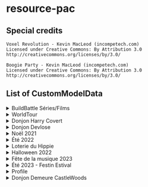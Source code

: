 # resource-pac

## Special credits

```
Voxel Revolution - Kevin MacLeod (incompetech.com)
Licensed under Creative Commons: By Attribution 3.0
http://creativecommons.org/licenses/by/3.0/
```

```
Boogie Party - Kevin MacLeod (incompetech.com)
Licensed under Creative Commons: By Attribution 3.0
http://creativecommons.org/licenses/by/3.0/
```

## List of CustomModelData

<details>
<summary>BuildBattle Séries/Films</summary>

| CustomModelData | Item                      | Model path                                                                |
|-----------------|---------------------------|---------------------------------------------------------------------------|
| 1               | heart_of_the_sea          | peaceandcube:buildbattle/series_films/clap                                |
| 1               | iron_axe                  | peaceandcube:buildbattle/series_films/cameraxe1                           |
| 2               | iron_axe                  | peaceandcube:buildbattle/series_films/cameraxe2                           |
| 3               | iron_axe                  | peaceandcube:buildbattle/series_films/cameraxe3                           |

</details>

<details>
<summary>WorldTour</summary>

| CustomModelData | Item                      | Model path                                                                |
|-----------------|---------------------------|---------------------------------------------------------------------------|
| 4315            | compass                   | peaceandcube:worldtour/wt15/compass_00                                    |
| 4315            | globe_banner_pattern      | peaceandcube:worldtour/wt15/drapeauwt15                                   |
| 4316            | globe_banner_pattern      | peaceandcube:worldtour/wt16/drapeauwt16                                   |

</details>

<details>
<summary>Donjon Harry Covert</summary>

| CustomModelData | Item                      | Model path                                                                |
|-----------------|---------------------------|---------------------------------------------------------------------------|
| 201             | firework_rocket           | pac_textures:pac_model/donjon/harry_covert/sort1                          |
| 202             | firework_rocket           | pac_textures:pac_model/donjon/harry_covert/sort2                          |
| 203             | firework_rocket           | pac_textures:pac_model/donjon/harry_covert/sort3                          |
| 204             | crossbow                  | pac_textures:pac_model/donjon/harry_covert/baguette1                      |
| 205             | crossbow                  | pac_textures:pac_model/donjon/harry_covert/baguette2                      |
| 206             | crossbow                  | pac_textures:pac_model/donjon/harry_covert/baguette3                      |
| 207             | crossbow                  | pac_textures:pac_model/donjon/harry_covert/baguette4                      |
| 208             | crossbow                  | pac_textures:pac_model/donjon/harry_covert/baguette5                      |
| 209             | crossbow                  | pac_textures:pac_model/donjon/harry_covert/baguette6                      |
| 210             | crossbow                  | pac_textures:pac_model/donjon/harry_covert/baguette7                      |
| 211             | crossbow                  | pac_textures:pac_model/donjon/harry_covert/baguette8                      |
| 212             | tipped_arrow              | pac_textures:pac_model/donjon/harry_covert/sort_parchemin                 |
| 213             | tipped_arrow              | pac_textures:pac_model/donjon/harry_covert/sort_parchemin                 |
| 214             | tipped_arrow              | pac_textures:pac_model/donjon/harry_covert/sort_parchemin                 |
| 215             | tipped_arrow              | pac_textures:pac_model/donjon/harry_covert/sort_parchemin                 |
| 216             | tipped_arrow              | pac_textures:pac_model/donjon/harry_covert/sort_parchemin                 |
| 217             | tipped_arrow              | pac_textures:pac_model/donjon/harry_covert/sort_parchemin                 |
| 218             | tipped_arrow              | pac_textures:pac_model/donjon/harry_covert/sort_parchemin                 |
| 219             | tipped_arrow              | pac_textures:pac_model/donjon/harry_covert/sort_parchemin                 |
| 220             | gold_nugget               | pac_textures:pac_model/donjon/harry_covert/coins                          |
| 221             | netherite_hoe             | pac_textures:pac_model/donjon/harry_covert/canne_kir                      |
| 222             | wooden_axe                | pac_textures:pac_model/donjon/harry_covert/hache_troll                    |
| 223             | iron_sword                | pac_textures:pac_model/donjon/harry_covert/croc_tofu                      |
| 224             | rabbit_foot               | pac_textures:pac_model/donjon/harry_covert/patte_tofu                     |
| 225             | iron_sword                | pac_textures:pac_model/donjon/harry_covert/epee_magique                   |
| 226             | golden_sword              | pac_textures:pac_model/donjon/harry_covert/couteau_aiguise                |
| 227             | stone_axe                 | pac_textures:pac_model/donjon/harry_covert/hachoir                        |

</details>

<details>
<summary>Donjon Devlose</summary>

| CustomModelData | Item                      | Model path                                                                |
|-----------------|---------------------------|---------------------------------------------------------------------------|
| 501             | bow                       | pac_textures:pac_model/donjon/donjon_devlose/bow/bow_base                 |
| 501             | clock                     | pac_textures:pac_model/donjon/donjon_devlose/clock/clock_model            |
| 501             | netherite_axe             | pac_textures:pac_model/donjon/donjon_devlose/axe/axe_base                 |
| 501             | netherite_hoe             | pac_textures:pac_model/donjon/donjon_devlose/hoe/hoe_base                 |
| 501             | netherite_pickaxe         | pac_textures:pac_model/donjon/donjon_devlose/pickaxe/pickaxe_base         |
| 501             | netherite_shovel          | pac_textures:pac_model/donjon/donjon_devlose/shovel/shovel_base           |
| 501             | netherite_sword           | pac_textures:pac_model/donjon/donjon_devlose/sword/sword_base             |
| 501             | totem_of_undying          | pac_textures:pac_model/donjon/donjon_devlose/statue/devlose               |
| 502             | bow                       | pac_textures:pac_model/donjon/donjon_devlose/bow/bow_orange               |
| 502             | clock                     | pac_textures:pac_model/donjon/donjon_devlose/clock/clock_model_orange     |
| 502             | iron_nugget               | pac_textures:pac_model/donjon/donjon_devlose/jetons/jeton_orange          |
| 502             | netherite_axe             | pac_textures:pac_model/donjon/donjon_devlose/axe/axe_orange               |
| 502             | netherite_hoe             | pac_textures:pac_model/donjon/donjon_devlose/hoe/hoe_orange               |
| 502             | netherite_pickaxe         | pac_textures:pac_model/donjon/donjon_devlose/pickaxe/pickaxe_orange       |
| 502             | netherite_shovel          | pac_textures:pac_model/donjon/donjon_devlose/shovel/shovel_orange         |
| 502             | netherite_sword           | pac_textures:pac_model/donjon/donjon_devlose/sword/sword_orange           |
| 502             | paper                     | pac_textures:pac_model/donjon/donjon_devlose/cartes/carte_orange          |
| 502             | totem_of_undying          | pac_textures:pac_model/donjon/donjon_devlose/statue/scari                 |
| 503             | bow                       | pac_textures:pac_model/donjon/donjon_devlose/bow/bow_magenta              |
| 503             | clock                     | pac_textures:pac_model/donjon/donjon_devlose/clock/clock_model_magenta    |
| 503             | iron_nugget               | pac_textures:pac_model/donjon/donjon_devlose/jetons/jeton_magenta         |
| 503             | netherite_axe             | pac_textures:pac_model/donjon/donjon_devlose/axe/axe_magenta              |
| 503             | netherite_hoe             | pac_textures:pac_model/donjon/donjon_devlose/hoe/hoe_magenta              |
| 503             | netherite_pickaxe         | pac_textures:pac_model/donjon/donjon_devlose/pickaxe/pickaxe_magenta      |
| 503             | netherite_shovel          | pac_textures:pac_model/donjon/donjon_devlose/shovel/shovel_magenta        |
| 503             | netherite_sword           | pac_textures:pac_model/donjon/donjon_devlose/sword/sword_magenta          |
| 503             | paper                     | pac_textures:pac_model/donjon/donjon_devlose/cartes/carte_magenta         |
| 503             | totem_of_undying          | pac_textures:pac_model/donjon/donjon_devlose/statue/vico                  |
| 504             | bow                       | pac_textures:pac_model/donjon/donjon_devlose/bow/bow_light_blue           |
| 504             | clock                     | pac_textures:pac_model/donjon/donjon_devlose/clock/clock_model_light_blue |
| 504             | iron_nugget               | pac_textures:pac_model/donjon/donjon_devlose/jetons/jeton_light_blue      |
| 504             | netherite_axe             | pac_textures:pac_model/donjon/donjon_devlose/axe/axe_light_blue           |
| 504             | netherite_hoe             | pac_textures:pac_model/donjon/donjon_devlose/hoe/hoe_light_blue           |
| 504             | netherite_pickaxe         | pac_textures:pac_model/donjon/donjon_devlose/pickaxe/pickaxe_light_blue   |
| 504             | netherite_shovel          | pac_textures:pac_model/donjon/donjon_devlose/shovel/shovel_light_blue     |
| 504             | netherite_sword           | pac_textures:pac_model/donjon/donjon_devlose/sword/sword_light_blue       |
| 504             | paper                     | pac_textures:pac_model/donjon/donjon_devlose/cartes/carte_light_blue      |
| 504             | totem_of_undying          | pac_textures:pac_model/donjon/donjon_devlose/vendeurs/vendeur_orange      |
| 505             | bow                       | pac_textures:pac_model/donjon/donjon_devlose/bow/bow_lime                 |
| 505             | clock                     | pac_textures:pac_model/donjon/donjon_devlose/clock/clock_model_lime       |
| 505             | iron_nugget               | pac_textures:pac_model/donjon/donjon_devlose/jetons/jeton_lime            |
| 505             | netherite_axe             | pac_textures:pac_model/donjon/donjon_devlose/axe/axe_lime                 |
| 505             | netherite_hoe             | pac_textures:pac_model/donjon/donjon_devlose/hoe/hoe_lime                 |
| 505             | netherite_pickaxe         | pac_textures:pac_model/donjon/donjon_devlose/pickaxe/pickaxe_lime         |
| 505             | netherite_shovel          | pac_textures:pac_model/donjon/donjon_devlose/shovel/shovel_lime           |
| 505             | netherite_sword           | pac_textures:pac_model/donjon/donjon_devlose/sword/sword_lime             |
| 505             | paper                     | pac_textures:pac_model/donjon/donjon_devlose/cartes/carte_lime            |
| 505             | totem_of_undying          | pac_textures:pac_model/donjon/donjon_devlose/vendeurs/vendeur_magenta     |
| 506             | bow                       | pac_textures:pac_model/donjon/donjon_devlose/bow/bow_pink                 |
| 506             | clock                     | pac_textures:pac_model/donjon/donjon_devlose/clock/clock_model_pink       |
| 506             | iron_nugget               | pac_textures:pac_model/donjon/donjon_devlose/jetons/jeton_pink            |
| 506             | netherite_axe             | pac_textures:pac_model/donjon/donjon_devlose/axe/axe_pink                 |
| 506             | netherite_hoe             | pac_textures:pac_model/donjon/donjon_devlose/hoe/hoe_pink                 |
| 506             | netherite_pickaxe         | pac_textures:pac_model/donjon/donjon_devlose/pickaxe/pickaxe_pink         |
| 506             | netherite_shovel          | pac_textures:pac_model/donjon/donjon_devlose/shovel/shovel_pink           |
| 506             | netherite_sword           | pac_textures:pac_model/donjon/donjon_devlose/sword/sword_pink             |
| 506             | paper                     | pac_textures:pac_model/donjon/donjon_devlose/cartes/carte_pink            |
| 506             | totem_of_undying          | pac_textures:pac_model/donjon/donjon_devlose/vendeurs/vendeur_light_blue  |
| 507             | bow                       | pac_textures:pac_model/donjon/donjon_devlose/bow/bow_red                  |
| 507             | clock                     | pac_textures:pac_model/donjon/donjon_devlose/clock/clock_model_red        |
| 507             | iron_nugget               | pac_textures:pac_model/donjon/donjon_devlose/jetons/jeton_red             |
| 507             | netherite_axe             | pac_textures:pac_model/donjon/donjon_devlose/axe/axe_red                  |
| 507             | netherite_hoe             | pac_textures:pac_model/donjon/donjon_devlose/hoe/hoe_red                  |
| 507             | netherite_pickaxe         | pac_textures:pac_model/donjon/donjon_devlose/pickaxe/pickaxe_red          |
| 507             | netherite_shovel          | pac_textures:pac_model/donjon/donjon_devlose/shovel/shovel_red            |
| 507             | netherite_sword           | pac_textures:pac_model/donjon/donjon_devlose/sword/sword_red              |
| 507             | paper                     | pac_textures:pac_model/donjon/donjon_devlose/cartes/carte_red             |
| 507             | totem_of_undying          | pac_textures:pac_model/donjon/donjon_devlose/vendeurs/vendeur_lime        |
| 508             | bow                       | pac_textures:pac_model/donjon/donjon_devlose/bow/bow_yellow               |
| 508             | clock                     | pac_textures:pac_model/donjon/donjon_devlose/clock/clock_model_yellow     |
| 508             | iron_nugget               | pac_textures:pac_model/donjon/donjon_devlose/jetons/jeton_yellow          |
| 508             | netherite_axe             | pac_textures:pac_model/donjon/donjon_devlose/axe/axe_yellow               |
| 508             | netherite_hoe             | pac_textures:pac_model/donjon/donjon_devlose/hoe/hoe_yellow               |
| 508             | netherite_pickaxe         | pac_textures:pac_model/donjon/donjon_devlose/pickaxe/pickaxe_yellow       |
| 508             | netherite_shovel          | pac_textures:pac_model/donjon/donjon_devlose/shovel/shovel_yellow         |
| 508             | netherite_sword           | pac_textures:pac_model/donjon/donjon_devlose/sword/sword_yellow           |
| 508             | paper                     | pac_textures:pac_model/donjon/donjon_devlose/cartes/carte_yellow          |
| 508             | totem_of_undying          | pac_textures:pac_model/donjon/donjon_devlose/vendeurs/vendeur_pink        |
| 509             | bow                       | pac_textures:pac_model/donjon/donjon_devlose/bow/bow_purple               |
| 509             | clock                     | pac_textures:pac_model/donjon/donjon_devlose/clock/clock_model_purple     |
| 509             | iron_nugget               | pac_textures:pac_model/donjon/donjon_devlose/jetons/jeton_purple          |
| 509             | netherite_axe             | pac_textures:pac_model/donjon/donjon_devlose/axe/axe_purple               |
| 509             | netherite_hoe             | pac_textures:pac_model/donjon/donjon_devlose/hoe/hoe_purple               |
| 509             | netherite_pickaxe         | pac_textures:pac_model/donjon/donjon_devlose/pickaxe/pickaxe_purple       |
| 509             | netherite_shovel          | pac_textures:pac_model/donjon/donjon_devlose/shovel/shovel_purple         |
| 509             | netherite_sword           | pac_textures:pac_model/donjon/donjon_devlose/sword/sword_purple           |
| 509             | paper                     | pac_textures:pac_model/donjon/donjon_devlose/cartes/carte_purple          |
| 509             | totem_of_undying          | pac_textures:pac_model/donjon/donjon_devlose/vendeurs/vendeur_red         |
| 510             | bow                       | pac_textures:pac_model/donjon/donjon_devlose/bow/bow_rainbow              |
| 510             | clock                     | pac_textures:pac_model/donjon/donjon_devlose/clock/clock_model_rainbow    |
| 510             | netherite_axe             | pac_textures:pac_model/donjon/donjon_devlose/axe/axe_rainbow              |
| 510             | netherite_hoe             | pac_textures:pac_model/donjon/donjon_devlose/hoe/hoe_rainbow              |
| 510             | netherite_pickaxe         | pac_textures:pac_model/donjon/donjon_devlose/pickaxe/pickaxe_rainbow      |
| 510             | netherite_shovel          | pac_textures:pac_model/donjon/donjon_devlose/shovel/shovel_rainbow        |
| 510             | netherite_sword           | pac_textures:pac_model/donjon/donjon_devlose/sword/sword_rainbow          |
| 510             | paper                     | pac_textures:pac_model/donjon/donjon_devlose/boost/armor                  |
| 510             | totem_of_undying          | pac_textures:pac_model/donjon/donjon_devlose/vendeurs/vendeur_yellow      |
| 511             | paper                     | pac_textures:pac_model/donjon/donjon_devlose/boost/attackkb               |
| 511             | totem_of_undying          | pac_textures:pac_model/donjon/donjon_devlose/vendeurs/vendeur_purple      |
| 512             | paper                     | pac_textures:pac_model/donjon/donjon_devlose/boost/attackspeed            |
| 513             | paper                     | pac_textures:pac_model/donjon/donjon_devlose/boost/damage                 |
| 514             | paper                     | pac_textures:pac_model/donjon/donjon_devlose/boost/health                 |
| 515             | paper                     | pac_textures:pac_model/donjon/donjon_devlose/boost/kresistance            |
| 516             | paper                     | pac_textures:pac_model/donjon/donjon_devlose/boost/luck                   |
| 517             | paper                     | pac_textures:pac_model/donjon/donjon_devlose/boost/speed                  |
| 518             | paper                     | pac_textures:pac_model/donjon/donjon_devlose/chroma/chroma_orange         |
| 519             | paper                     | pac_textures:pac_model/donjon/donjon_devlose/chroma/chroma_magenta        |
| 520             | paper                     | pac_textures:pac_model/donjon/donjon_devlose/chroma/chroma_light_blue     |
| 521             | paper                     | pac_textures:pac_model/donjon/donjon_devlose/chroma/chroma_lime           |
| 522             | paper                     | pac_textures:pac_model/donjon/donjon_devlose/chroma/chroma_pink           |
| 523             | paper                     | pac_textures:pac_model/donjon/donjon_devlose/chroma/chroma_red            |
| 524             | paper                     | pac_textures:pac_model/donjon/donjon_devlose/chroma/chroma_yellow         |
| 525             | paper                     | pac_textures:pac_model/donjon/donjon_devlose/chroma/chroma_purple         |
| 526             | paper                     | pac_textures:pac_model/donjon/donjon_devlose/chroma/chroma_rainbow        |

</details>

<details>
<summary>Noël 2021</summary>

| CustomModelData | Item                      | Model path                                                                |
|-----------------|---------------------------|---------------------------------------------------------------------------|
| 2021            | iron_pickaxe              | peaceandcube:adventcalendar/pioche_sucree                                 |
| 2101            | cod                       | peaceandcube:event/peche_hivernale/morue_glace                            |
| 2102            | pufferfish                | peaceandcube:event/peche_hivernale/fugu_gele                              |
| 2103            | tropical_fish             | peaceandcube:event/peche_hivernale/nemo_perdu                             |
| 2104            | salmon                    | peaceandcube:event/peche_hivernale/saumon_frais                           |
| 2105            | axolotl_bucket            | peaceandcube:event/peche_hivernale/compagnon_hiver                        |
| 21000           | fishing_rod               | peaceandcube:event/peche_hivernale/ph_canne_lvl1_1                        |
| 21001           | fishing_rod               | peaceandcube:event/peche_hivernale/ph_canne_lvl2_1                        |
| 21002           | fishing_rod               | peaceandcube:event/peche_hivernale/ph_canne_lvl3_1                        |
| 21003           | fishing_rod               | peaceandcube:event/peche_hivernale/ph_canne_lvl4_1                        |
| 21004           | fishing_rod               | peaceandcube:event/peche_hivernale/ph_canne_lvl5_1                        |
| 21005           | fishing_rod               | peaceandcube:event/peche_hivernale/ph_canne_skin_1                        |
| 21005           | flower_banner_pattern     | peaceandcube:event/peche_hivernale/ph_canne_skin                          |

</details>

<details>
<summary>Été 2022</summary>

| CustomModelData | Item                      | Model path                                                                |
|-----------------|---------------------------|---------------------------------------------------------------------------|
| 822             | diamond_axe               | peaceandcube:event/ete_2022_quete/hache_amethyst1                         |
| 822             | netherite_axe             | peaceandcube:event/ete_2022_quete/hache_amethyst2                         |

</details>

<details>
<summary>Loterie du Hippie</summary>

| CustomModelData | Item                      | Model path                                                                |
|-----------------|---------------------------|---------------------------------------------------------------------------|
| 822             | diamond_sword             | peaceandcube:event/loterie_ete_2022/loterie_pagaie                        |
| 822             | netherite_sword           | peaceandcube:event/loterie_ete_2022/loterie_pagaie                        |
| 822             | flower_banner_pattern     | peaceandcube:event/loterie_ete_2022/pagaie_texture                        |
| 823             | diamond_hoe               | peaceandcube:event/loterie_ete_2023/rateau                                |
| 823             | netherite_hoe             | peaceandcube:event/loterie_ete_2023/rateau                                |
| 823             | flower_banner_pattern     | peaceandcube:event/loterie_ete_2023/rateau_texture                        |

</details>

<details>
<summary>Halloween 2022</summary>

| CustomModelData | Item                      | Model path                                                                |
|-----------------|---------------------------|---------------------------------------------------------------------------|
| 202210          | netherite_pickaxe         | pac_textures:pac_model/event/halloween2022/foreuse                        |
| 2022101         | flower_banner_pattern     | pac_textures:pac_model/event/halloween2022/pioche_chauve_souris_texture   |
| 2022101         | netherite_pickaxe         | pac_textures:pac_model/event/halloween2022/pioche_chauve_souris           |
| 2022102         | flower_banner_pattern     | pac_textures:pac_model/event/halloween2022/hachampignon_texture           |
| 2022102         | netherite_axe             | pac_textures:pac_model/event/halloween2022/hachampignon                   |
| 2022103         | flower_banner_pattern     | pac_textures:pac_model/event/halloween2022/epee_glace_texture             |
| 2022103         | netherite_sword           | pac_textures:pac_model/event/halloween2022/epee_glace                     |
| 2022104         | flower_banner_pattern     | pac_textures:pac_model/event/halloween2022/faux_texture                   |
| 2022104         | netherite_hoe             | pac_textures:pac_model/event/halloween2022/faux                           |
| 2022110         | flower_banner_pattern     | pac_textures:pac_model/event/halloween2022/adr/t1b1                       |
| 2022111         | flower_banner_pattern     | pac_textures:pac_model/event/halloween2022/adr/t1b2                       |
| 2022112         | flower_banner_pattern     | pac_textures:pac_model/event/halloween2022/adr/t1b3                       |
| 2022113         | flower_banner_pattern     | pac_textures:pac_model/event/halloween2022/adr/t1b4                       |
| 2022114         | flower_banner_pattern     | pac_textures:pac_model/event/halloween2022/adr/t1b5                       |
| 2022115         | flower_banner_pattern     | pac_textures:pac_model/event/halloween2022/adr/t1b6                       |
| 2022116         | flower_banner_pattern     | pac_textures:pac_model/event/halloween2022/adr/t1b7                       |
| 2022117         | flower_banner_pattern     | pac_textures:pac_model/event/halloween2022/adr/t1b8                       |
| 2022118         | flower_banner_pattern     | pac_textures:pac_model/event/halloween2022/adr/t2b1_1                     |
| 2022119         | flower_banner_pattern     | pac_textures:pac_model/event/halloween2022/adr/t2b1_2                     |
| 2022120         | flower_banner_pattern     | pac_textures:pac_model/event/halloween2022/adr/t2b1                       |
| 2022121         | flower_banner_pattern     | pac_textures:pac_model/event/halloween2022/adr/t2b2_1                     |
| 2022122         | flower_banner_pattern     | pac_textures:pac_model/event/halloween2022/adr/t2b2_2                     |
| 2022123         | flower_banner_pattern     | pac_textures:pac_model/event/halloween2022/adr/t2b2                       |
| 2022124         | flower_banner_pattern     | pac_textures:pac_model/event/halloween2022/adr/t2b3_1                     |
| 2022125         | flower_banner_pattern     | pac_textures:pac_model/event/halloween2022/adr/t2b3_2                     |
| 2022126         | flower_banner_pattern     | pac_textures:pac_model/event/halloween2022/adr/t2b3                       |
| 2022127         | flower_banner_pattern     | pac_textures:pac_model/event/halloween2022/adr/t2b4_1                     |
| 2022128         | flower_banner_pattern     | pac_textures:pac_model/event/halloween2022/adr/t2b4_2                     |
| 2022129         | flower_banner_pattern     | pac_textures:pac_model/event/halloween2022/adr/t2b4                       |
| 2022130         | flower_banner_pattern     | pac_textures:pac_model/event/halloween2022/adr/t3b1_1                     |
| 2022131         | flower_banner_pattern     | pac_textures:pac_model/event/halloween2022/adr/t3b1_2                     |
| 2022132         | flower_banner_pattern     | pac_textures:pac_model/event/halloween2022/adr/t3b1                       |
| 2022133         | flower_banner_pattern     | pac_textures:pac_model/event/halloween2022/adr/t3b2_1                     |
| 2022134         | flower_banner_pattern     | pac_textures:pac_model/event/halloween2022/adr/t3b2_2                     |
| 2022135         | flower_banner_pattern     | pac_textures:pac_model/event/halloween2022/adr/t3b2                       |
| 2022136         | flower_banner_pattern     | pac_textures:pac_model/event/halloween2022/adr/t4b1_1                     |
| 2022137         | flower_banner_pattern     | pac_textures:pac_model/event/halloween2022/adr/t4b1_2                     |
| 2022138         | flower_banner_pattern     | pac_textures:pac_model/event/halloween2022/adr/t4b1                       |

</details>

<details>
<summary>Fête de la musique 2023</summary>

| CustomModelData | Item                      | Model path                                                                |
|-----------------|---------------------------|---------------------------------------------------------------------------|
| 623             | bow                       | peaceandcube:event/musique2023/violon                                     |
| 623             | knowledge_book            | peaceandcube:event/musique2023/radio_vert_pause                           |
| 624             | knowledge_book            | peaceandcube:event/musique2023/radio_vert_play                            |
| 625             | knowledge_book            | peaceandcube:event/musique2023/radio_rose_pause                           |
| 626             | knowledge_book            | peaceandcube:event/musique2023/radio_rose_play                            |

</details>

<details>
<summary>Été 2023 - Festin Estival</summary>

| CustomModelData | Item            | Model path                                              |
|-----------------|-----------------|---------------------------------------------------------|
| 7230            | pumpkin_seeds   | peaceandcube:event/festin_estival/riz                   |
| 7230            | sugar           | peaceandcube:event/festin_estival/sel                   |
| 7231            | sugar           | peaceandcube:event/festin_estival/farine                |
| 7230            | tropical_fish   | peaceandcube:event/festin_estival/moule                 |
| 7230            | wheat           | peaceandcube:event/festin_estival/houblon               |
| 7231            | wheat           | peaceandcube:event/festin_estival/mais                  |
| 7230            | salmon          | peaceandcube:event/festin_estival/thon                  |
| 7230            | potion          | peaceandcube:event/festin_estival/huile_tournesol       |
| 7231            | potion          | peaceandcube:event/festin_estival/jus_pomme             |
| 7232            | potion          | peaceandcube:event/festin_estival/sirop_coquelicot      |
| 7233            | potion          | peaceandcube:event/festin_estival/chocolat_chaud        |
| 7234            | potion          | peaceandcube:event/festin_estival/biere                 |
| 7235            | potion          | peaceandcube:event/festin_estival/lait                  |
| 7236            | potion          | peaceandcube:event/festin_estival/jus_raisin            |
| 7237            | potion          | peaceandcube:event/festin_estival/vin_rouge             |
| 7238            | potion          | peaceandcube:event/festin_estival/rhum                  |
| 7239            | potion          | peaceandcube:event/festin_estival/cidre                 |
| 7240            | potion          | peaceandcube:event/festin_estival/get_27                |
| 7230            | carrot          | peaceandcube:event/festin_estival/carottes_rapees       |
| 7230            | cooked_salmon   | peaceandcube:event/festin_estival/sushi_saumon          |
| 7231            | cooked_salmon   | peaceandcube:event/festin_estival/sushi_thon            |
| 7232            | cooked_salmon   | peaceandcube:event/festin_estival/moules_frites         |
| 7233            | cooked_salmon   | peaceandcube:event/festin_estival/maki_saumon           |
| 7234            | cooked_salmon   | peaceandcube:event/festin_estival/maki_thon             |
| 7230            | baked_potato    | peaceandcube:event/festin_estival/frites                |
| 7231            | baked_potato    | peaceandcube:event/festin_estival/fromage               |
| 7232            | baked_potato    | peaceandcube:event/festin_estival/beignet_oignon        |
| 7230            | pumpkin_pie     | peaceandcube:event/festin_estival/tarte_pommes          |
| 7231            | pumpkin_pie     | peaceandcube:event/festin_estival/gateau_chocolat       |
| 7232            | pumpkin_pie     | peaceandcube:event/festin_estival/omelette              |
| 7230            | potato          | peaceandcube:event/festin_estival/popcorn_sucre         |
| 7231            | potato          | peaceandcube:event/festin_estival/popcorn_sale          |
| 7230            | cookie          | peaceandcube:event/festin_estival/chocolat_noir         |
| 7231            | cookie          | peaceandcube:event/festin_estival/chocolat_lait         |
| 7232            | cookie          | peaceandcube:event/festin_estival/chocolat_blanc        |
| 7233            | cookie          | peaceandcube:event/festin_estival/biscuit_chinois       |
| 7230            | apple           | peaceandcube:event/festin_estival/salade_verte          |
| 7231            | apple           | peaceandcube:event/festin_estival/tomate                |
| 7232            | apple           | peaceandcube:event/festin_estival/avocat                |
| 7233            | apple           | peaceandcube:event/festin_estival/poire                 |
| 7230            | sweet_berries   | peaceandcube:event/festin_estival/raisin                |
| 7231            | sweet_berries   | peaceandcube:event/festin_estival/fraise                |
| 7230            | beetroot        | peaceandcube:event/festin_estival/oignon                |
| 7230            | kelp            | peaceandcube:event/festin_estival/menthe                |
| 7230            | gold_ingot      | peaceandcube:event/festin_estival/beurre                |
| 7230            | porkchop        | peaceandcube:event/festin_estival/jambon                |
| 7231            | porkchop        | peaceandcube:event/festin_estival/saucisse              |
| 7230            | cooked_porkchop | peaceandcube:event/festin_estival/jambon_beurre         |
| 7230            | cooked_beef     | peaceandcube:event/festin_estival/tomate_farcie         |
| 7231            | cooked_beef     | peaceandcube:event/festin_estival/hamburger             |
| 7232            | cooked_beef     | peaceandcube:event/festin_estival/pizza                 |
| 7233            | cooked_beef     | peaceandcube:event/festin_estival/kebab                 |
| 7230            | cooked_chicken  | peaceandcube:event/festin_estival/hot_dog               |
| 7230            | rabbit_stew     | peaceandcube:event/festin_estival/salade_estivale       |
| 7231            | rabbit_stew     | peaceandcube:event/festin_estival/salade_fruits         |
| 7232            | rabbit_stew     | peaceandcube:event/festin_estival/ratatouille           |
| 7230            | bread           | peaceandcube:event/festin_estival/pain_raisins          |
| 7231            | bread           | peaceandcube:event/festin_estival/pain_chocolat         |
| 7230            | golden_apple    | peaceandcube:event/festin_estival/glace_chocolat        |
| 7231            | golden_apple    | peaceandcube:event/festin_estival/glace_pomme           |
| 7232            | golden_apple    | peaceandcube:event/festin_estival/glace_poire           |
| 7233            | golden_apple    | peaceandcube:event/festin_estival/glace_fraise          |
| 7234            | golden_apple    | peaceandcube:event/festin_estival/glace_rhum_raisins    |
| 7235            | golden_apple    | peaceandcube:event/festin_estival/glace_vanille         |
| 7236            | golden_apple    | peaceandcube:event/festin_estival/glace_menthe_chocolat |
| 7230            | mushroom_stew   | peaceandcube:event/festin_estival/mousse_chocolat       |
| 7230            | glow_berries    | peaceandcube:event/festin_estival/bonbon_miel           |
| 7231            | glow_berries    | peaceandcube:event/festin_estival/bonbon_pomme          |
| 7232            | glow_berries    | peaceandcube:event/festin_estival/bonbon_fraise         |
| 7230            | stick           | peaceandcube:event/festin_estival/vanille               |
| 7230            | iron_sword      | peaceandcube:event/festin_estival/couteau               |
| 7230            | written_book    | peaceandcube:event/festin_estival/guide_recettes        |

</details>

<details>
<summary>Profile</summary>

| CustomModelData | Item                      | Model path                                                                |
|-----------------|---------------------------|---------------------------------------------------------------------------|
| 3001            | lime_stained_glass_pane   | peaceandcube:profile/main/deco3                                           |
| 3001            | orange_stained_glass_pane | peaceandcube:profile/main/deco2                                           |
| 3001            | red_stained_glass_pane    | peaceandcube:profile/main/deco1                                           |
| 3002            | arrow                     | peaceandcube:profile/previous                                             |
| 3002            | barrier                   | peaceandcube:profile/exit                                                 |
| 3003            | arrow                     | peaceandcube:profile/next                                                 |
| 3004            | chain                     | peaceandcube:profile/main/links                                           |
| 3004            | golden_shovel             | peaceandcube:profile/main/claims                                          |
| 3004            | knowledge_book            | peaceandcube:profile/main/rules                                           |
| 3004            | map                       | peaceandcube:profile/main/dynmap                                          |
| 3004            | name_tag                  | peaceandcube:profile/main/head_tickets                                    |
| 3004            | player_head               | peaceandcube:profile/main/profile                                         |
| 3004            | red_bed                   | peaceandcube:profile/main/homes                                           |
| 3004            | sunflower                 | peaceandcube:profile/main/coins                                           |
| 3004            | writable_book             | peaceandcube:profile/main/mails                                           |
| 3010            | black_bed                 | peaceandcube:profile/homes/beds/black                                     |
| 3010            | blue_bed                  | peaceandcube:profile/homes/beds/blue                                      |
| 3010            | brown_bed                 | peaceandcube:profile/homes/beds/brown                                     |
| 3010            | cyan_bed                  | peaceandcube:profile/homes/beds/cyan                                      |
| 3010            | gray_bed                  | peaceandcube:profile/homes/beds/gray                                      |
| 3010            | green_bed                 | peaceandcube:profile/homes/beds/green                                     |
| 3010            | light_blue_bed            | peaceandcube:profile/homes/beds/light_blue                                |
| 3010            | light_gray_bed            | peaceandcube:profile/homes/beds/light_gray                                |
| 3010            | lime_bed                  | peaceandcube:profile/homes/beds/lime                                      |
| 3010            | magenta_bed               | peaceandcube:profile/homes/beds/magenta                                   |
| 3010            | orange_bed                | peaceandcube:profile/homes/beds/orange                                    |
| 3010            | pink_bed                  | peaceandcube:profile/homes/beds/pink                                      |
| 3010            | purple_bed                | peaceandcube:profile/homes/beds/purple                                    |
| 3010            | red_bed                   | peaceandcube:profile/homes/beds/red                                       |
| 3010            | white_bed                 | peaceandcube:profile/homes/beds/white                                     |
| 3010            | yellow_bed                | peaceandcube:profile/homes/beds/yellow                                    |
| 3011            | paper                     | peaceandcube:profile/homes/notes                                          |
| 3012            | black_dye                 | peaceandcube:profile/homes/colors/black                                   |
| 3012            | blue_dye                  | peaceandcube:profile/homes/colors/blue                                    |
| 3012            | brown_dye                 | peaceandcube:profile/homes/colors/brown                                   |
| 3012            | cyan_dye                  | peaceandcube:profile/homes/colors/cyan                                    |
| 3012            | gray_dye                  | peaceandcube:profile/homes/colors/gray                                    |
| 3012            | green_dye                 | peaceandcube:profile/homes/colors/green                                   |
| 3012            | light_blue_dye            | peaceandcube:profile/homes/colors/light_blue                              |
| 3012            | light_gray_dye            | peaceandcube:profile/homes/colors/light_gray                              |
| 3012            | lime_dye                  | peaceandcube:profile/homes/colors/lime                                    |
| 3012            | magenta_dye               | peaceandcube:profile/homes/colors/magenta                                 |
| 3012            | orange_dye                | peaceandcube:profile/homes/colors/orange                                  |
| 3012            | pink_dye                  | peaceandcube:profile/homes/colors/pink                                    |
| 3012            | purple_dye                | peaceandcube:profile/homes/colors/purple                                  |
| 3012            | red_dye                   | peaceandcube:profile/homes/colors/red                                     |
| 3012            | yellow_dye                | peaceandcube:profile/homes/colors/yellow                                  |
| 3012            | white_dye                 | peaceandcube:profile/homes/colors/white                                   |
| 3020            | golden_shovel             | peaceandcube:profile/claims/claim_world                                   |
| 3021            | golden_shovel             | peaceandcube:profile/claims/claim_nether                                  |
| 3022            | knowledge_book            | peaceandcube:profile/claims/permissions                                   |
| 3023            | paper                     | peaceandcube:profile/claims/name                                          |
| 3050            | clock                     | peaceandcube:profile/settings/ptime                                       |
| 3050            | sunflower                 | peaceandcube:profile/settings/pweather                                    |

</details>

<details>
<summary>Donjon Demeure CastleWoods</summary>

| CustomModelData | Item            | Model path                                                |
|-----------------|-----------------|-----------------------------------------------------------|
| 401             | crossbow	    | peaceandcube:donjon/demeure_castlewoods/arquebuse          |
| 401             | crossbow	    | peaceandcube:donjon/demeure_castlewoods/arquebuse1         |
| 401             | crossbow	    | peaceandcube:donjon/demeure_castlewoods/arquebuse2         |
| 401             | netherite_sword | peaceandcube:donjon/demeure_castlewoods/couteau_sacrifice |
| 402             | netherite_sword | peaceandcube:donjon/demeure_castlewoods/claymore          |
| 401             | iron_axe        | peaceandcube:donjon/demeure_castlewoods/hachoir           |


</details>
